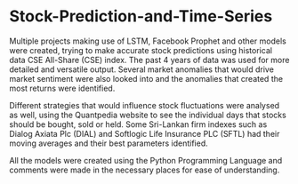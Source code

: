 # Stock-Prediction-and-Time-Series

Multiple projects making use of LSTM, Facebook Prophet and other models were created, trying to make accurate stock predictions using historical data CSE All-Share (CSE) index. The past 4 years of data was used for more detailed and versatile output. Several market anomalies that would drive market sentiment were also looked into and the anomalies that created the most returns were identified. 

Different strategies that would influence stock fluctuations were analysed as well, using the Quantpedia website to see the individual days that stocks should be bought, sold or held. Some Sri-Lankan firm indexes such as Dialog Axiata Plc (DIAL) and Softlogic Life Insurance PLC (SFTL) had their moving averages and their best parameters identified.

All the models were created using the Python Programming Language and comments were made in the necessary places for ease of understanding.
